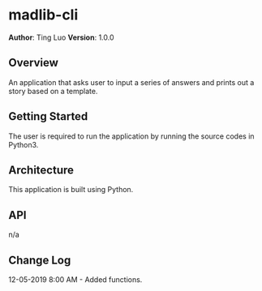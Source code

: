 # madlib-cli


**Author**: Ting Luo
**Version**: 1.0.0

## Overview
An application that asks user to input a series of answers and prints out a story based on a template.

## Getting Started
The user is required to run the application by running the source codes in Python3.

## Architecture
This application is built using Python.

## API
n/a

## Change Log
12-05-2019 8:00 AM - Added functions.
